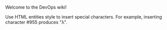 Welcome to the DevOps wiki!

Use HTML entities style to insert special characters. For example, inserting character #955
produces "λ".
